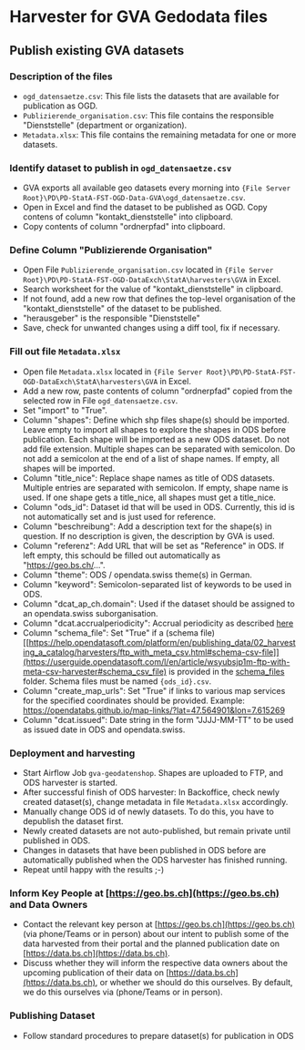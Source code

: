# Harvester for GVA Gedodata files

## Publish existing GVA datasets

### Description of the files
- `ogd_datensaetze.csv`: This file lists the datasets that are available for publication as OGD.
- `Publizierende_organisation.csv`: This file contains the responsible "Dienststelle" (department or organization).
- `Metadata.xlsx`: This file contains the remaining metadata for one or more datasets.

### Identify dataset to publish in `ogd_datensaetze.csv`
- GVA exports all available geo datasets every morning into `{File Server Root}\PD\PD-StatA-FST-OGD-Data-GVA\ogd_datensaetze.csv`.
- Open in Excel and find the dataset to be published as OGD.
  Copy contens of column "kontakt_dienststelle" into clipboard. 
- Copy contents of column "ordnerpfad" into clipboard. 

### Define Column "Publizierende Organisation"
- Open File `Publizierende_organisation.csv` located in `{File Server Root}\PD\PD-StatA-FST-OGD-DataExch\StatA\harvesters\GVA` in Excel.
- Search worksheet for the value of "kontakt_dienststelle" in clipboard. 
- If not found, add a new row that defines the top-level organisation of the "kontakt_dienststelle" of the dataset to be published.
- "herausgeber" is the responsible "Dienststelle"
- Save, check for unwanted changes using a diff tool, fix if necessary. 

### Fill out file `Metadata.xlsx`
- Open file `Metadata.xlsx` located in `{File Server Root}\PD\PD-StatA-FST-OGD-DataExch\StatA\harvesters\GVA` in Excel.
- Add a new row, paste contents of column "ordnerpfad" copied from the selected row in File `ogd_datensaetze.csv`. 
- Set "import" to "True". 
- Column "shapes": Define which shp files shape(s) should be imported. Leave empty to import all shapes to explore the shapes in ODS before publication. Each shape will be imported as a new ODS dataset. Do not add file extension. Multiple shapes can be separated with semicolon. Do not add a semicolon at the end of a list of shape names. If empty, all shapes will be imported. 
- Column "title_nice": Replace shape names as title of ODS datasets. Multiple entries are separated with semicolon. If empty, shape name is used. If one shape gets a title_nice, all shapes must get a title_nice. 
- Column "ods_id": Dataset id that will be used in ODS. Currently, this id is not automatically set and is just used for reference. 
- Column "beschreibung": Add a description text for the shape(s) in question. If no description is given, the description by GVA is used. 
- Column "referenz": Add URL that will be set as "Reference" in ODS. If left empty, this schould be filled out automatically as "https://geo.bs.ch/...".
- Column "theme": ODS / opendata.swiss theme(s) in German.
- Column "keyword": Semicolon-separated list of keywords to be used in ODS.
- Column "dcat_ap_ch.domain": Used if the dataset should be assigned to an opendata.swiss suborganisation. 
- Column "dcat.accrualperiodicity": Accrual periodicity as described [here](https://handbook.opendata.swiss/de/content/glossar/bibliothek/dcat-ap-ch.html?highlight=accrual)
- Column "schema_file": Set "True" if a (schema file)[[https://help.opendatasoft.com/platform/en/publishing_data/02_harvesting_a_catalog/harvesters/ftp_with_meta_csv.html#schema-csv-file]](https://userguide.opendatasoft.com/l/en/article/wsyubsjp1m-ftp-with-meta-csv-harvester#schema_csv_file) is provided in the [schema_files](./schema_files/) folder. Schema files must be named `{ods_id}.csv`.
- Column "create_map_urls": Set "True" if links to various map services for the specified coordinates should be provided. Example: https://opendatabs.github.io/map-links/?lat=47.564901&lon=7.615269
- Column "dcat.issued": Date string in the form "JJJJ-MM-TT" to be used as issued date in ODS and opendata.swiss.

### Deployment and harvesting
- Start Airflow Job `gva-geodatenshop`. Shapes are uploaded to FTP, and ODS harvester is started.
- After successful finish of ODS harvester: In Backoffice, check newly created dataset(s), change metadata in file `Metadata.xlsx` accordingly.
- Manually change ODS id of newly datasets. To do this, you have to depublish the dataset first.
- Newly created datasets are not auto-published, but remain private until published in ODS. 
- Changes in datasets that have been published in ODS before are automatically published when the ODS harvester has finished running.
- Repeat until happy with the results ;-)

### Inform Key People at [https://geo.bs.ch](https://geo.bs.ch) and Data Owners
- Contact the relevant key person at [https://geo.bs.ch](https://geo.bs.ch) (via phone/Teams or in person) about our intent to publish some of the data harvested from their portal and the planned publication date on [https://data.bs.ch](https://data.bs.ch). 
- Discuss whether they will inform the respective data owners about the upcoming publication of their data on [https://data.bs.ch](https://data.bs.ch), or whether we should do this ourselves. By default, we do this ourselves via (phone/Teams or in person). 

### Publishing Dataset
- Follow standard procedures to prepare dataset(s) for publication in ODS
